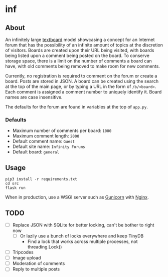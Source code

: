 # inf

## About

An infinitely large [textboard](https://en.wikipedia.org/wiki/Textboard) model
showcasing a concept for an Internet forum that has the possibility of an
infinite amount of topics at the discretion of visitors. Boards are created
upon their URL being visited, with boards being listed upon a comment being
posted on the board. To conserve storage space, there is a limit on the number
of comments a board can have, with old comments being removed to make room for
new comments.

Currently, no registration is required to comment on the forum or create
a board. Posts are stored in JSON. A board can be created using the search
at the top of the main page, or by typing a URL in the form of `/b/<board>`.
Each comment is assigned a comment number to uniquely identify it. Board names
are case insensitive.

The defaults for the forum are found in variables at the top of `app.py`.

### Defaults
- Maximum number of comments per board: `1000`
- Maximum comment length: `2000`
- Default comment name: `Guest`
- Default site name: `Infinity Forums`
- Default board: `general`

## Usage

```
pip3 install -r requirements.txt
cd src
flask run
```

When in production, use a WSGI server such as [Gunicorn](https://gunicorn.org/)
with [Nginx](https://nginx.org/).

## TODO

- [ ] Replace JSON with SQLite for better locking, can't be bother to right now
	- [ ] Or lazily use a bunch of locks everywhere and keep TinyDB
		- Find a lock that works across multiple processes, not threading.Lock()
- [ ] Tripcodes
- [ ] Image upload
- [ ] Moderation of comments
- [ ] Reply to multiple posts
